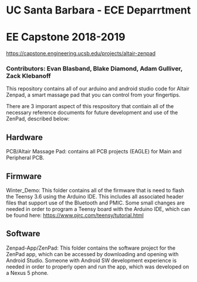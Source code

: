 # UC Santa Barbara - ECE Deparrtment 
# EE Capstone 2018-2019

https://capstone.engineering.ucsb.edu/projects/altair-zenpad

### Contributors: Evan Blasband, Blake Diamond, Adam Gulliver, Zack Klebanoff

This repository contains all of our arduino and android studio code for Altair Zenpad, a smart massage pad that you can control from your fingertips.

There are 3 imporant aspect of this respository that contiain all of the necessary reference documents for future development and use of the ZenPad, described below:

## Hardware

PCB/Altair Massage Pad: contains all PCB projects (EAGLE) for Main and Peripheral PCB.

## Firmware

Winter_Demo: This folder contains all of the firmware that is need to flash the Teensy 3.6 using the Arduino IDE. This includes all associated header files that support use of the Bluetooth and PMIC. Some small changes are needed in order to program a Teensy board with the Arduino IDE, which can be found here: https://www.pjrc.com/teensy/tutorial.html

## Software

Zenpad-App/ZenPad: This folder contains the software project for the ZenPad app, which can be accessed by downloading and opening with Android Studio. Someone with Android SW development experience is needed in order to properly open and run the app, which was developed on a Nexus 5 phone.
